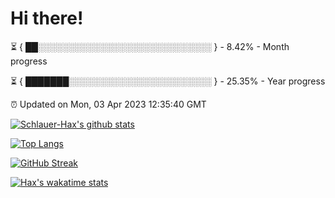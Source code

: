 # Hi there!

⏳ { ██░░░░░░░░░░░░░░░░░░░░░░░░░░░░ } - 8.42% - Month progress

⏳ { ███████░░░░░░░░░░░░░░░░░░░░░░░ } - 25.35% - Year progress

⏰ Updated on Mon, 03 Apr 2023 12:35:40 GMT


[![Schlauer-Hax's github stats](https://github-readme-stats.vercel.app/api?username=Schlauer-Hax&show_icons=true&theme=dark&count_private=true)](https://github.com/Schlauer-Hax)


[![Top Langs](https://github-readme-stats.vercel.app/api/top-langs/?username=Schlauer-Hax&layout=compact&theme=dark)](https://github.com/Schlauer-Hax?tab=repositories)

[![GitHub Streak](https://streak-stats.demolab.com?user=Schlauer-Hax&theme=dark)](https://git.io/streak-stats)

[![Hax's wakatime stats](https://github-readme-stats.vercel.app/api/wakatime?username=Hax&theme=dark)](https://wakatime.com/@Hax)

